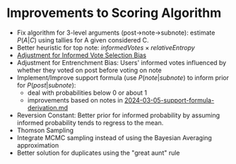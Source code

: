 # Improvements to Scoring Algorithm

- Fix algorithm for 3-level arguments (post->note->subnote): estimate $P(A|C)$ using tallies for A given considered C.
- Better heuristic for top note: $informedVotes × relativeEntropy$
- [Adjustment for Informed Vote Selection Bias](2024-03-07-adjustment-for-informed-vote-selection-bias.md)
- Adjustment for Entrenchment Bias: Users' informed votes influenced by whether they voted on post before voting on note
- Implement/Improve support formula (use $P(note|subnote)$ to inform prior for $P(post|subnote)$:
	- deal with probabilities below 0 or about 1
	- improvements based on notes in [2024-03-05-support-formula-derivation.md](https://github.com/social-protocols/internal-wiki/blob/main/pages/research-notes/2024-03-05-support-formula-derivation.md)
- Reversion Constant: Better prior for informed probability by assuming informed probability tends to regress to the mean.
- Thomson Sampling
- Integrate MCMC sampling instead of using the Bayesian Averaging approximation
- Better solution for duplicates using the "great aunt" rule

